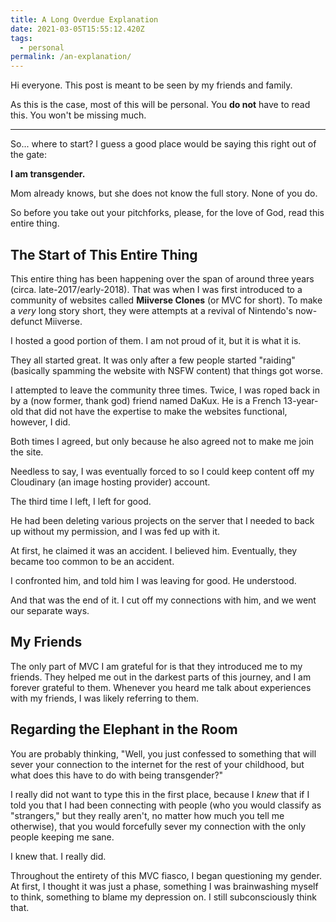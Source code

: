 ```yaml
---
title: A Long Overdue Explanation
date: 2021-03-05T15:55:12.420Z
tags:
  - personal
permalink: /an-explanation/
---
```

Hi everyone. This post is meant to be seen by my friends and family.

As this is the case, most of this will be personal. You **do not** have to read this. You won't be missing much.

- - -

So... where to start? I guess a good place would be saying this right out of the gate:

**I am transgender.**

Mom already knows, but she does not know the full story. None of you do.

So before you take out your pitchforks, please, for the love of God, read this entire thing.

## The Start of This Entire Thing

This entire thing has been happening over the span of around three years (circa. late-2017/early-2018). That was when I was first introduced to a community of websites called **Miiverse Clones** (or MVC for short). To make a *very* long story short, they were attempts at a revival of Nintendo's now-defunct Miiverse.

I hosted a good portion of them. I am not proud of it, but it is what it is.

They all started great. It was only after a few people started "raiding" (basically spamming the website with NSFW content) that things got worse.

I attempted to leave the community three times. Twice, I was roped back in by a (now former, thank god) friend named DaKux. He is a French 13-year-old that did not have the expertise to make the websites functional, however, I did.

Both times I agreed, but only because he also agreed not to make me join the site.

Needless to say, I was eventually forced to so I could keep content off my Cloudinary (an image hosting provider) account.

The third time I left, I left for good.

He had been deleting various projects on the server that I needed to back up without my permission, and I was fed up with it.

At first, he claimed it was an accident. I believed him. Eventually, they became too common to be an accident.

I confronted him, and told him I was leaving for good. He understood.

And that was the end of it. I cut off my connections with him, and we went our separate ways.

## My Friends

The only part of MVC I am grateful for is that they introduced me to my friends. They helped me out in the darkest parts of this journey, and I am forever grateful to them. Whenever you heard me talk about experiences with my friends, I was likely referring to them.

## Regarding the Elephant in the Room

You are probably thinking, "Well, you just confessed to something that will sever your connection to the internet for the rest of your childhood, but what does this have to do with being transgender?"

I really did not want to type this in the first place, because I *knew* that if I told you that I had been connecting with people (who you would classify as "strangers," but they really aren't, no matter how much you tell me otherwise), that you would forcefully sever my connection with the only people keeping me sane.

I knew that. I really did.

Throughout the entirety of this MVC fiasco, I began questioning my gender. At first, I thought it was just a phase, something I was brainwashing myself to think, something to blame my depression on. I still subconsciously think that.